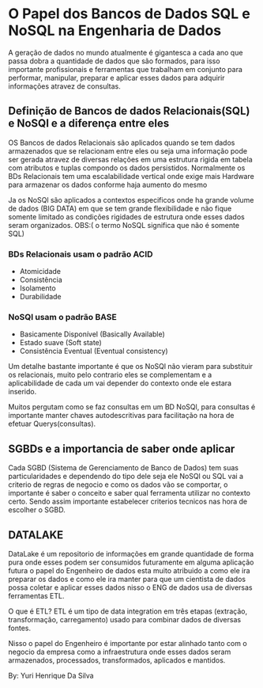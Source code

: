 # O Papel dos Bancos de Dados SQL e NoSQL na Engenharia de Dados

  A geração de dados no mundo atualmente é gigantesca a cada ano que passa dobra a quantidade de dados que são formados,
  para isso importante profissionais e ferramentas que trabalham em conjunto para performar, manipular, preparar e aplicar esses dados para
  adquirir informações atravez de consultas. 
  
## Definição de Bancos de dados Relacionais(SQL) e NoSQl e a diferença entre eles
 
  
  OS Bancos de dados Relacionais são aplicados quando se tem dados armazenados que se relacionam entre eles ou seja uma informação pode ser gerada atravez de diversas relações em uma estrutura rigida em tabela com atributos e tuplas compondo os dados persistidos.
  Normalmente os BDs Relacionais tem uma escalabilidade vertical onde exige mais Hardware para armazenar os dados conforme haja aumento do mesmo
  
  Ja os NoSQl são aplicados a contextos especificos onde ha grande volume de dados (BIG DATA) em que se tem grande flexibilidade e não fique somente limitado as condições rigidades de estrutura onde esses dados seram organizados.
  OBS:( o termo NoSQL significa que não é somente SQL)
  
  ### BDs Relacionais usam o padrão ACID
  
  * Atomicidade
  * Consistência
  * Isolamento
  * Durabilidade

  ### NoSQl usam o padrão BASE
  
  * Basicamente Disponível (Basically Available)
  * Estado suave (Soft state)
  * Consistência Eventual (Eventual consistency)
  
  Um detalhe bastante importante é que os NoSQl não vieram para substituir os relacionais, muito pelo contrario eles se complementam e a aplicabilidade de cada um vai depender do contexto onde ele estara inserido.
  
  Muitos pergutam como se faz consultas em um BD NoSQl, para consultas é importante manter chaves autodescritivas para facilitação na hora de efetuar Querys(consultas).
  
 ## SGBDs e a importancia de saber onde aplicar
 
 
 Cada SGBD (Sistema de Gerenciamento de Banco de Dados) tem suas particularidades e dependendo do tipo dele seja ele NoSQl ou SQL vai a criterio de regras de negocio e 
 como os dados vão se comportar, o importante é saber o conceito e saber qual ferramenta utilizar no contexto certo. Sendo assim importante estabelecer criterios        tecnicos nas hora de escolher o SGBD.
 
 
 ## DATALAKE
 
 
 DataLake  é um repositorio de informações em grande quantidade de forma pura onde esses podem ser consumidos futuramente em alguma aplicação futura
 o papel do Engenheiro de dados esta muito atribuido a como ele ira preparar os dados e como ele ira manter para que um cientista de dados possa coletar e aplicar esses dados nisso o ENG de dados usa de diversas ferramentas ETL.
 
 O que é ETL?
 ETL é um tipo de data integration em três etapas (extração, transformação, carregamento) usado para combinar dados de diversas fontes.
 
 Nisso o papel do Engenheiro é importante por estar alinhado tanto com o negocio da empresa como a infraestrutura onde esses dados seram armazenados, processados, transformados, aplicados e mantidos.
 
 
 By: Yuri Henrique Da Silva
 
 
 

